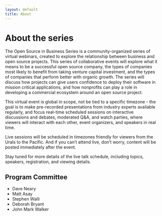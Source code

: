```yaml
---
layout: default
title: About
---
```


# About the series

The Open Source in Business Series is a community-organized series of virtual webinars, created to explore the relationship between business and open source projects. This series of collaborative events will explore what it means to be a successful open source company, the types of companies most likely to benefit from taking venture capital investment, and the types of companies that perform better with organic growth. The series will discuss how projects can give users confidence to deploy their software in mission critical applications, and how nonprofits can play a role in developing a commercial ecosystem around an open source project.

This virtual event is global in scope, not be tied to a specific timezone - the goal is to make pre-recorded presentations from industry experts available regularly, and focus real-time scheduled sessions on interactive discussions and debates, moderated Q&A, and watch parties, where viewers will interact with each other, event organizers, and speakers in real time.

Live sessions will be scheduled in timezones friendly for viewers from the Urals to the Pacific. And if you can’t attend live, don’t worry, content will be posted immediately after the event.

Stay tuned for more details of the live talk schedule, including topics, speakers, registration, and viewing details.

## Program Committee

* Dave Neary
* Matt Asay
* Stephen Walli
* Deborah Bryant
* John Mark Walker
